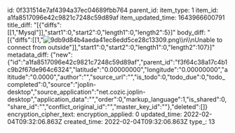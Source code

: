 id: 0f331514e7af4394a37ec04689fbb764
parent_id: 
item_type: 1
item_id: a1fa8517096e42c9821c7248c59d89af
item_updated_time: 1643966600791
title_diff: "[{\"diffs\":[[1,\"Mysql\"]],\"start1\":0,\"start2\":0,\"length1\":0,\"length2\":5}]"
body_diff: "[{\"diffs\":[[1,\"![9db9d84b4aeda41ec8edd5ce28c13309.png](:/6e598647a075421f8e09e6f51acc9577)\\\n\\\nUnable to connect from outside\"]],\"start1\":0,\"start2\":0,\"length1\":0,\"length2\":107}]"
metadata_diff: {"new":{"id":"a1fa8517096e42c9821c7248c59d89af","parent_id":"f3f64c38a17c4b1c9b2f67de964c6324","latitude":"0.00000000","longitude":"0.00000000","altitude":"0.0000","author":"","source_url":"","is_todo":0,"todo_due":0,"todo_completed":0,"source":"joplin-desktop","source_application":"net.cozic.joplin-desktop","application_data":"","order":0,"markup_language":1,"is_shared":0,"share_id":"","conflict_original_id":"","master_key_id":""},"deleted":[]}
encryption_cipher_text: 
encryption_applied: 0
updated_time: 2022-02-04T09:32:06.863Z
created_time: 2022-02-04T09:32:06.863Z
type_: 13